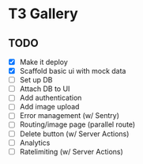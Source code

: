 # T3 Gallery

## TODO

- [x] Make it deploy
- [x] Scaffold basic ui with mock data
- [ ] Set up DB
- [ ] Attach DB to UI
- [ ] Add authentication
- [ ] Add image upload
- [ ] Error management (w/ Sentry)
- [ ] Routing/image page (parallel route)
- [ ] Delete button (w/ Server Actions)
- [ ] Analytics
- [ ] Ratelimiting (w/ Server Actions)
